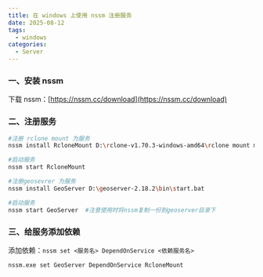 ```yaml
---
title: 在 windows 上使用 nssm 注册服务
date: 2025-08-12
tags:
  - windows
categories:
  - Server
---
```


### 一、安装 nssm

下载 nssm：[https://nssm.cc/download](https://nssm.cc/download)

### 二、注册服务

```bash
#注册 rclone mount 为服务
nssm install RcloneMount D:\rclone-v1.70.3-windows-amd64\rclone mount minio:back-bucket Y:\  --links --vfs-cache-mode writes

#启动服务
nssm start RcloneMount

#注册geosevrer 为服务
nssm install GeoServer D:\geoserver-2.18.2\bin\start.bat

#启动服务
nssm start GeoServer  #注意使用时将nssm复制一份到geoserver目录下

```

### 三、给服务添加依赖

添加依赖：`nssm set <服务名> DependOnService <依赖服务名>`

```bash
nssm.exe set GeoServer DependOnService RcloneMount
```
